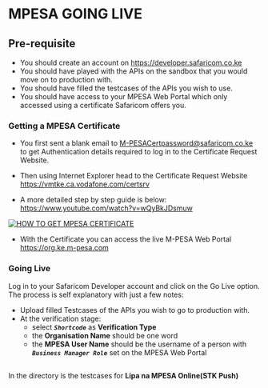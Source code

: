 # MPESA GOING LIVE

## Pre-requisite

* You should create an account on <https://developer.safaricom.co.ke>
* You should have played with the APIs on the sandbox that you would move on to production with.
* You should have filled the testcases of the APIs you wish to use.
* You should have access to your MPESA Web Portal which only accessed using a certificate Safaricom offers you.
 
 
 
### Getting a MPESA Certificate

* You first sent a blank email to <M-PESACertpassword@safaricom.co.ke> to get Authentication details required to log in to the Certificate Request Website.
* Then using Internet Explorer head to the Certificate Request Website <https://vmtke.ca.vodafone.com/certsrv>

* A more detailed step by step guide is below: <https://www.youtube.com/watch?v=wQyBkJDsmuw>

[![HOW TO GET MPESA CERTIFICATE](http://img.youtube.com/vi/wQyBkJDsmuw/0.jpg)](http://www.youtube.com/watch?v=wQyBkJDsmuw)

* With the Certificate you can access the live M-PESA Web Portal <https://org.ke.m-pesa.com>


### Going Live

Log in to your Safaricom Developer account and click on the Go Live option.
The process is self explanatory with just a few notes:

* Upload filled Testcases of the APIs you wish to go to production with.
* At the verification stage:
    - select _**`Shortcode`**_ as **Verification Type**
     - the **Organisation Name** should be one word
     - the **MPESA User Name** should be the username of a person with _**`Business Manager Role`**_ set on the MPESA Web Portal
     
     
##     

In the directory is the testcases for **Lipa na MPESA Online(STK Push)**

                                   
